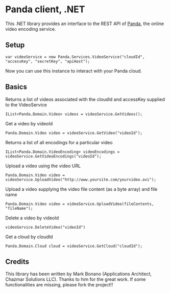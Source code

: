 Panda client, .NET
=================


This .NET library provides an interface to the REST API of [Panda](http://pandastream.com), the online video encoding service.

Setup
-----

    var videoService = new Panda.Services.VideoService("cloudId", "accessKey", "secretKey", "apiHost");

Now you can use this instance to interact with your Panda cloud.

Basics
------
 
Returns a list of videos associated with the cloudId and accessKey supplied to the VideoService
 
    IList<Panda.Domain.Video> videos = videoService.GetVideos();
 
Get a video by videoId
 
    Panda.Domain.Video video = videoService.GetVideo("videoId");
 

Returns a list of all encodings for a particular video
 
    IList<Panda.Domain.VideoEncoding> videoEncodings = videoService.GetVideoEncodings("videoId");
 
Upload a video using the video URL
 
    Panda.Domain.Video video = videoService.UploadVideo("http://www.yoursite.com/yourvideo.avi");
 
Upload a video supplying the video file content (as a byte array) and file name
 
    Panda.Domain.Video video = videoService.UploadVideo(fileContents, "fileName");
 
Delete a video by videoId
 
    videoService.DeleteVideo("videoId")
 
Get a cloud by cloudId
 
    Panda.Domain.Cloud cloud = videoService.GetCloud("cloudId");
    
Credits
------
This library has been written by Mark Bonano (Applications Architect, Chazmar Solutions LLC). Thanks to him for the great work.
If some functionalities are missing, please fork the project!!

